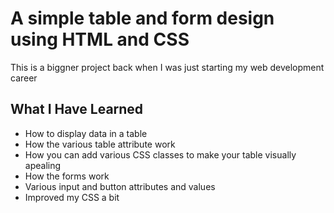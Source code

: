 # A simple table and form design using HTML and CSS
This is a biggner project back when I was just starting my web development career

## What I Have Learned
* How to display data in a table
* How the various table attribute work
* How you can add various CSS classes to make your table visually apealing
* How the forms work
* Various input and button attributes and values
* Improved my CSS a bit
